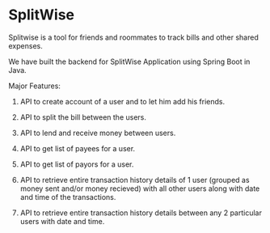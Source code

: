 # SplitWise

Splitwise is a tool for friends and roommates to track bills and other shared expenses.

We have built the backend for SplitWise Application using Spring Boot in Java.

Major Features:

1) API to create account of a user and to let him add his friends.

1) API to split the bill between the users.

2) API to lend and receive money between users.

3) API to get list of payees for a user.

4) API to get list of payors for a user.

5) API to retrieve entire transaction history details of 1 user (grouped as money sent and/or money recieved) with all other users along with date and time of the transactions.

6) API to retrieve entire transaction history details between any 2 particular users with date and time.

